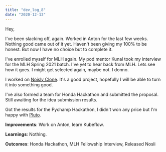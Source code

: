 ```yaml
---
title: "dev_log_8"
date: "2020-12-13"
---
```


Hey,

I've been slacking off, again. Worked in Anton for the last few weeks. Nothing good came out of it yet. Haven't been giving my 100% to be honest. But now I have no choice but to complete it.

I've enrolled myself for MLH again. My pod mentor Kunal took my interview for the MLH Spring 2021 batch. I've yet to hear back from MLH. Lets see how it goes. I might get selected again, maybe not. I donno.

I worked on [Noisly Clone](https://noisli.netlify.app/). It's a good project, hopefully I will be able to turn it into something good.

I've also formed a team for Honda Hackathon and submitted the proposal. Still awaiting for the idea submission results.

Got the results for the Pychamp Hackathon, I didn't won any price but I'm happy with [Pluto](https://github.com/harshitsinghai77/pluto).

**Improvements**: Work on Anton, learn Kubeflow.

**Learnings**: Nothing.

**Outcomes**: Honda Hackathon, MLH Fellowship Interview, Released Nosli
